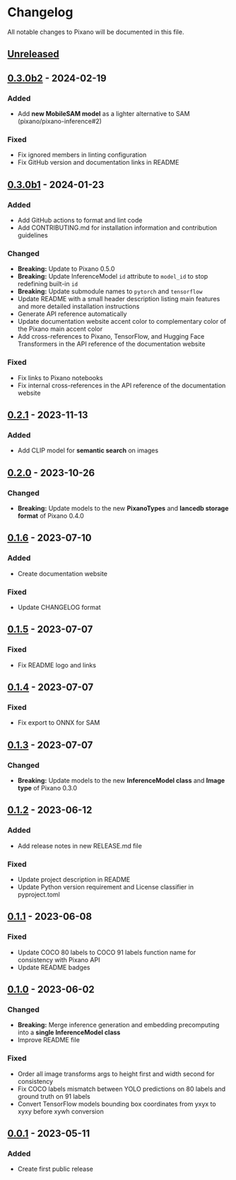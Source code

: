 # Changelog

All notable changes to Pixano will be documented in this file.

## [Unreleased]

## [0.3.0b2] - 2024-02-19

### Added

- Add **new MobileSAM model** as a lighter alternative to SAM (pixano/pixano-inference#2)

### Fixed

- Fix ignored members in linting configuration
- Fix GitHub version and documentation links in README

## [0.3.0b1] - 2024-01-23

### Added

- Add GitHub actions to format and lint code
- Add CONTRIBUTING.md for installation information and contribution guidelines

### Changed

- **Breaking:** Update to Pixano 0.5.0
- **Breaking:** Update InferenceModel `id` attribute to `model_id` to stop redefining built-in `id`
- **Breaking:** Update submodule names to `pytorch` and `tensorflow`
- Update README with a small header description listing main features and more detailed installation instructions
- Generate API reference automatically
- Update documentation website accent color to complementary color of the Pixano main accent color
- Add cross-references to Pixano, TensorFlow, and Hugging Face Transformers in the API reference of the documentation website

### Fixed

- Fix links to Pixano notebooks
- Fix internal cross-references in the API reference of the documentation website

## [0.2.1] - 2023-11-13

### Added

- Add CLIP model for **semantic search** on images

## [0.2.0] - 2023-10-26

### Changed

- **Breaking:** Update models to the new **PixanoTypes** and **lancedb storage format** of Pixano 0.4.0

## [0.1.6] - 2023-07-10

### Added

- Create documentation website

### Fixed

- Update CHANGELOG format

## [0.1.5] - 2023-07-07

### Fixed

- Fix README logo and links

## [0.1.4] - 2023-07-07

### Fixed

- Fix export to ONNX for SAM

## [0.1.3] - 2023-07-07

### Changed

- **Breaking:** Update models to the new **InferenceModel class** and **Image type** of Pixano 0.3.0

## [0.1.2] - 2023-06-12

### Added

- Add release notes in new RELEASE.md file

### Fixed

- Update project description in README
- Update Python version requirement and License classifier in pyproject.toml

## [0.1.1] - 2023-06-08

### Fixed

- Update COCO 80 labels to COCO 91 labels function name for consistency with Pixano API
- Update README badges

## [0.1.0] - 2023-06-02

### Changed

- **Breaking:** Merge inference generation and embedding precomputing into a **single InferenceModel class**
- Improve README file

### Fixed

- Order all image transforms args to height first and width second for consistency
- Fix COCO labels mismatch between YOLO predictions on 80 labels and ground truth on 91 labels
- Convert TensorFlow models bounding box coordinates from yxyx to xyxy before xywh conversion

## [0.0.1] - 2023-05-11

### Added

- Create first public release

[Unreleased]: https://github.com/pixano/pixano/compare/main...develop
[0.3.0b2]: https://github.com/pixano/pixano-inference/compare/v0.3.0b1...v0.3.0b2
[0.3.0b1]: https://github.com/pixano/pixano-inference/compare/v0.2.1...v0.3.0b1
[0.2.1]: https://github.com/pixano/pixano-inference/compare/v0.2.0...v0.2.1
[0.2.0]: https://github.com/pixano/pixano-inference/compare/v0.1.6...v0.2.0
[0.1.6]: https://github.com/pixano/pixano-inference/compare/v0.1.5...v0.1.6
[0.1.5]: https://github.com/pixano/pixano-inference/compare/v0.1.4...v0.1.5
[0.1.4]: https://github.com/pixano/pixano-inference/compare/v0.1.3...v0.1.4
[0.1.3]: https://github.com/pixano/pixano-inference/compare/v0.1.2...v0.1.3
[0.1.2]: https://github.com/pixano/pixano-inference/compare/v0.1.1...v0.1.2
[0.1.1]: https://github.com/pixano/pixano-inference/compare/v0.1.0...v0.1.1
[0.1.0]: https://github.com/pixano/pixano-inference/compare/v0.0.1...v0.1.0
[0.0.1]: https://github.com/pixano/pixano-inference/releases/tag/v0.0.1
